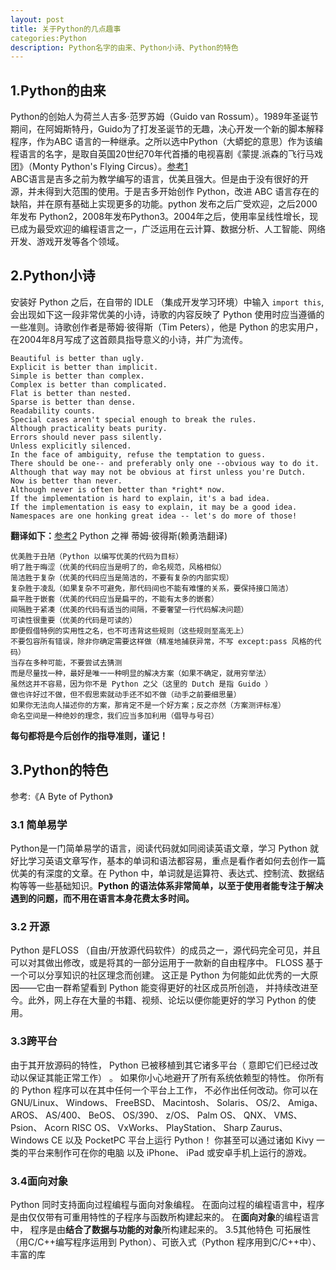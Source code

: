 ```yaml
---
layout: post
title: 关于Python的几点趣事
categories:Python
description: Python名字的由来、Python小诗、Python的特色
---
```

## 1.Python的由来 ## 
Python的创始人为荷兰人吉多·范罗苏姆（Guido van Rossum）。1989年圣诞节期间，在阿姆斯特丹，Guido为了打发圣诞节的无趣，决心开发一个新的脚本解释程序，作为ABC 语言的一种继承。之所以选中Python（大蟒蛇的意思）作为该编程语言的名字，是取自英国20世纪70年代首播的电视喜剧《蒙提.派森的飞行马戏团》（Monty Python's Flying Circus）。[参考1](https://baike.baidu.com/item/Python/407313?fr=aladdin)  
ABC语言是吉多之前为教学编写的语言，优美且强大。但是由于没有很好的开源，并未得到大范围的使用。于是吉多开始创作 Python，改进 ABC 语言存在的缺陷，并在原有基础上实现更多的功能。python 发布之后广受欢迎，之后2000年发布 Python2，2008年发布Python3。2004年之后，使用率呈线性增长，现已成为最受欢迎的编程语言之一，广泛运用在云计算、数据分析、人工智能、网络开发、游戏开发等各个领域。  
## 2.Python小诗 ##
安装好 Python 之后，在自带的 IDLE （集成开发学习环境）中输入 `import this`,会出现如下这一段非常优美的小诗，诗歌的内容反映了 Python 使用时应当遵循的一些准则。诗歌创作者是蒂姆·彼得斯（Tim Peters），他是 Python 的忠实用户，在2004年8月写成了这首颇具指导意义的小诗，并广为流传。
    
    Beautiful is better than ugly.
    Explicit is better than implicit.
    Simple is better than complex.
    Complex is better than complicated.
    Flat is better than nested.
    Sparse is better than dense.
    Readability counts.
    Special cases aren't special enough to break the rules.
    Although practicality beats purity.
    Errors should never pass silently.
    Unless explicitly silenced.
    In the face of ambiguity, refuse the temptation to guess.
    There should be one-- and preferably only one --obvious way to do it.
    Although that way may not be obvious at first unless you're Dutch.
    Now is better than never.
    Although never is often better than *right* now.
    If the implementation is hard to explain, it's a bad idea.
    If the implementation is easy to explain, it may be a good idea.
    Namespaces are one honking great idea -- let's do more of those!
**翻译如下：**[参考2](http://www.bytesea.com/1091.html)
    Python 之禅
    蒂姆·彼得斯(赖勇浩翻译)
    
    优美胜于丑陋（Python 以编写优美的代码为目标）
    明了胜于晦涩（优美的代码应当是明了的，命名规范，风格相似）
    简洁胜于复杂（优美的代码应当是简洁的，不要有复杂的内部实现）
    复杂胜于凌乱（如果复杂不可避免，那代码间也不能有难懂的关系，要保持接口简洁）
    扁平胜于嵌套（优美的代码应当是扁平的，不能有太多的嵌套）
    间隔胜于紧凑（优美的代码有适当的间隔，不要奢望一行代码解决问题）
    可读性很重要（优美的代码是可读的）
    即便假借特例的实用性之名，也不可违背这些规则（这些规则至高无上）
    不要包容所有错误，除非你确定需要这样做（精准地捕获异常，不写 except:pass 风格的代码）
    当存在多种可能，不要尝试去猜测
    而是尽量找一种，最好是唯一一种明显的解决方案（如果不确定，就用穷举法）
    虽然这并不容易，因为你不是 Python 之父（这里的 Dutch 是指 Guido ）
    做也许好过不做，但不假思索就动手还不如不做（动手之前要细思量）
    如果你无法向人描述你的方案，那肯定不是一个好方案；反之亦然（方案测评标准）
    命名空间是一种绝妙的理念，我们应当多加利用（倡导与号召）
**每句都将是今后创作的指导准则，谨记！**
## 3.Python的特色 ##  
参考:《A Byte of Python》 
### 3.1 简单易学 ###
Python是一门简单易学的语言，阅读代码就如同阅读英语文章，学习 Python 就好比学习英语文章写作，基本的单词和语法都容易，重点是看作者如何去创作一篇优美的有深度的文章。在 Python 中，单词就是运算符、表达式、控制流、数据结构等等一些基础知识。**Python 的语法体系非常简单，以至于使用者能专注于解决遇到的问题，而不用在语言本身花费太多时间。**
### 3.2 开源 ###
Python 是FLOSS （自由/开放源代码软件）的成员之一，源代码完全可见，并且可以对其做出修改，或是将其的一部分运用于一款新的自由程序中。 FLOSS 基于一个可以分享知识的社区理念而创建。 这正是 Python 为何能如此优秀的一大原因——它由一群希望看到 Python 能变得更好的社区成员所创造， 并持续改进至今。此外，网上存在大量的书籍、视频、论坛以便你能更好的学习 Python 的使用。
### 3.3跨平台 ###
由于其开放源码的特性， Python 已被移植到其它诸多平台（ 意即它们已经过改动以保证其能正常工作） 。 如果你小心地避开了所有系统依赖型的特性。 你所有的 Python 程序可以在其中任何一个平台上工作， 不必作出任何改动。你可以在 GNU/Linux、 Windows、 FreeBSD、 Macintosh、 Solaris、 OS/2、 Amiga、AROS、 AS/400、 BeOS、 OS/390、 z/OS、 Palm OS、 QNX、 VMS、 Psion、 Acorn RISC OS、 VxWorks、 PlayStation、 Sharp Zaurus、 Windows CE 以及 PocketPC 平台上运行 Python！
你甚至可以通过诸如 Kivy 一类的平台来制作可在你的电脑 以及 iPhone、 iPad 或安卓手机上运行的游戏。
### 3.4面向对象  ###
Python 同时支持面向过程编程与面向对象编程。 在面向过程的编程语言中，程序是由仅仅带有可重用特性的子程序与函数所构建起来的。 在**面向对象**的编程语言中， 程序是由**结合了数据与功能的对象**所构建起来的。
3.5其他特色
可拓展性（用C/C++编写程序运用到 Python）、可嵌入式（Python 程序用到C/C++中）、丰富的库